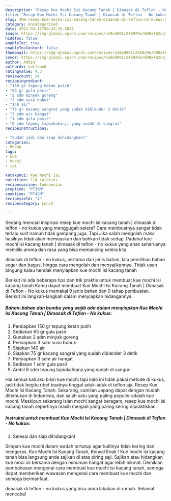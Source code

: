 ```yaml
---
description: "Resep Kue Mochi Isi Kacang Tanah | Dimasak di Teflon - No kukus yang Lezat Sekali , Mantap"
title: "Resep Kue Mochi Isi Kacang Tanah | Dimasak di Teflon - No kukus yang Lezat Sekali , Mantap"
slug: 490-resep-kue-mochi-isi-kacang-tanah-dimasak-di-teflon-no-kukus-yang-lezat-sekali-mantap
category: Uncategorized
date: 2022-03-12T00:33:25.283Z
image: https://img-global.cpcdn.com/recipes/a18ed901c246929e/680x482cq70/kue-mochi-isi-kacang-tanah-dimasak-di-teflon-no-kukus-foto-resep-utama.jpg
hideToc: false
enableToc: true
enableTocContent: false
thumbnail: https://img-global.cpcdn.com/recipes/a18ed901c246929e/680x482cq70/kue-mochi-isi-kacang-tanah-dimasak-di-teflon-no-kukus-foto-resep-utama.jpg
cover: https://img-global.cpcdn.com/recipes/a18ed901c246929e/680x482cq70/kue-mochi-isi-kacang-tanah-dimasak-di-teflon-no-kukus-foto-resep-utama.jpg
author: Admin
authorAv: notfound
ratingvalue: 4.3
reviewcount: 24
recipeingredient:
- "150 gr tepung ketan putih"
- "65 gr gula pasir"
- "2 sdm minyak goreng"
- "3 sdm susu bubuk"
- "140 air"
- "75 gr kacang sangrai yang sudah diblender 3 detik"
- "3 sdm air hangat"
- "1 sdm gula pasir"
- "6 sdm tepung tapiokakanji yang sudah di sangrai"
recipeinstructions:

- "Sudah jadi dan siap dihidangkan!"
categories:
- Resep
tags:
- kue
- mochi
- isi

katakunci: kue mochi isi 
nutrition: 114 calories
recipecuisine: Indonesian
preptime: "PT39M"
cooktime: "PT42M"
recipeyield: "4"
recipecategory: Lunch

---
```



Sedang mencari inspirasi resep kue mochi isi kacang tanah | dimasak di teflon - no kukus yang menggugah selera? Cara membuatnya sangat tidak terlalu sulit namun tidak gampang juga. Tapi Jika salah mengolah maka hasilnya tidak akan memuaskan dan bahkan tidak sedap. Padahal kue mochi isi kacang tanah | dimasak di teflon - no kukus yang enak seharusnya memiliki aroma dan rasa yang bisa memancing selera kita.

 dimasak di teflon - no kukus, pertama dari jenis bahan, lalu pemilihan bahan segar dan bagus, hingga cara mengolah dan menyajikannya. Tidak usah bingung kalau hendak menyiapkan kue mochi isi kacang tanah 

Berikut ini ada beberapa tips dan trik praktis untuk membuat kue mochi isi kacang tanah  Kamu dapat membuat Kue Mochi Isi Kacang Tanah | Dimasak di Teflon - No kukus memakai 9 jenis bahan dan 0 tahap pembuatan. Berikut ini langkah-langkah dalam menyiapkan hidangannya.

<!--inarticleads1-->

##### Bahan-bahan dan bumbu yang wajib ada dalam menyiapkan Kue Mochi Isi Kacang Tanah | Dimasak di Teflon - No kukus:

1. Persiapkan 150 gr tepung ketan putih
1. Sediakan 65 gr gula pasir
1. Gunakan 2 sdm minyak goreng
1. Persiapkan 3 sdm susu bubuk
1. Siapkan 140 air
1. Siapkan 75 gr kacang sangrai yang sudah diblender 3 detik
1. Persiapkan 3 sdm air hangat
1. Sediakan 1 sdm gula pasir
1. Ambil 6 sdm tepung tapioka/kanji yang sudah di sangrai


Hai semua kali aku bikin kue mochi tapi kalo ini tidak pakai metode di kukus, jadi tidak begitu ribet buatnya tinggal aduk-aduk di teflon aja. Resep Kue Mochi Isi Kacang Tanah. Sekarang, camilan Jepang dapat dengan mudah ditemukan di Indonesia, dan salah satu yang paling populer adalah kue mochi. Meskipun sekarang isian mochi sangat beragam, resep kue mochi isi kacang tanah sepertinya masih menjadi yang paling sering dipraktikkan. 

<!--inarticleads2-->

##### Instruksi untuk membuat Kue Mochi Isi Kacang Tanah | Dimasak di Teflon - No kukus:


1. Selesai dan siap dihidangkan!

Simpan kue mochi dalam wadah tertutup agar kulitnya tidak kering dan mengeras. Kue Mochi Isi Kacang Tanah, Kenyal Enak ! Kue mochi isi kacang tanah bisa langsung anda sajikan di atas piring saji. Sajikan atau hidangkan kue moci ini bersama dengan minuman hangat agar lebih nikmat. Demikian pembahasan mengenai cara membuat kue mochi isi kacang tanah, semoga dapat memberikan wawasan mengenai cara membuat kue mochi dan semoga bermanfaat. 

 dimasak di teflon - no kukus yang bisa anda lakukan di rumah. Selamat mencoba!
